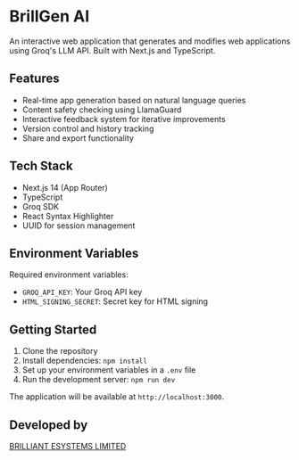 # BrillGen AI

An interactive web application that generates and modifies web applications using Groq's LLM API. Built with Next.js and TypeScript.

## Features

- Real-time app generation based on natural language queries
- Content safety checking using LlamaGuard
- Interactive feedback system for iterative improvements
- Version control and history tracking
- Share and export functionality

## Tech Stack

- Next.js 14 (App Router)
- TypeScript
- Groq SDK
- React Syntax Highlighter
- UUID for session management

## Environment Variables

Required environment variables:
- `GROQ_API_KEY`: Your Groq API key
- `HTML_SIGNING_SECRET`: Secret key for HTML signing

## Getting Started

1. Clone the repository
2. Install dependencies: `npm install`
3. Set up your environment variables in a `.env` file
4. Run the development server: `npm run dev`

The application will be available at `http://localhost:3000`.

## Developed by

[BRILLIANT ESYSTEMS LIMITED](https://github.com/BRILLIANT-ESYSTEMS-LIMITED)
